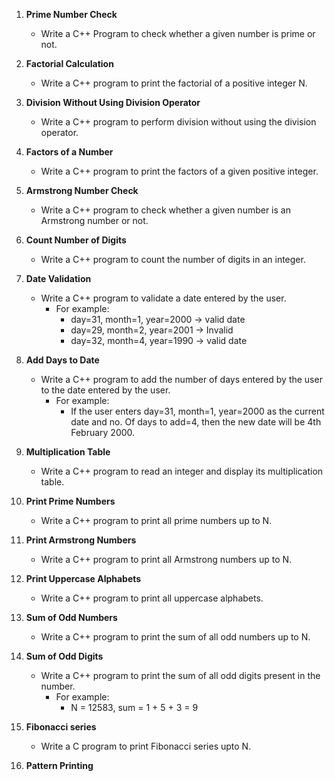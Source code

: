 1. **Prime Number Check**
   - Write a C++ Program to check whether a given number is prime or not.

2. **Factorial Calculation**
   - Write a C++ program to print the factorial of a positive integer N.

3. **Division Without Using Division Operator**
   - Write a C++ program to perform division without using the division operator.

4. **Factors of a Number**
   - Write a C++ program to print the factors of a given positive integer.

5. **Armstrong Number Check**
   - Write a C++ program to check whether a given number is an Armstrong number or not.

6. **Count Number of Digits**
   - Write a C++ program to count the number of digits in an integer.

7. **Date Validation**
   - Write a C++ program to validate a date entered by the user.
     - For example:
       - day=31, month=1, year=2000 → valid date
       - day=29, month=2, year=2001 → Invalid
       - day=32, month=4, year=1990 → valid date

8. **Add Days to Date**
   - Write a C++ program to add the number of days entered by the user to the date entered by the user.
     - For example:
       - If the user enters day=31, month=1, year=2000 as the current date and no. Of days to add=4, then the new date will be 4th February 2000.

9. **Multiplication Table**
   - Write a C++ program to read an integer and display its multiplication table.

10. **Print Prime Numbers**
    - Write a C++ program to print all prime numbers up to N.

11. **Print Armstrong Numbers**
    - Write a C++ program to print all Armstrong numbers up to N.

12. **Print Uppercase Alphabets**
    - Write a C++ program to print all uppercase alphabets.

13. **Sum of Odd Numbers**
    - Write a C++ program to print the sum of all odd numbers up to N.

14. **Sum of Odd Digits**
    - Write a C++ program to print the sum of all odd digits present in the number.
      - For example: 
        - N = 12583, sum = 1 + 5 + 3 = 9
   
15. **Fibonacci series**
    - Write a C program to print Fibonacci series upto N.

15. **Pattern Printing**
